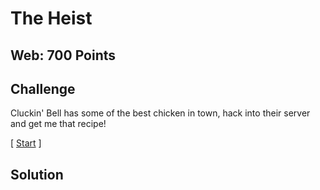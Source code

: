 # The Heist

## Web: 700 Points

## Challenge

Cluckin' Bell has some of the best chicken in town, hack into their server and get me that recipe!

[ [Start](http://challenges.laptophackingcoffee.org:2364/) ]

## Solution